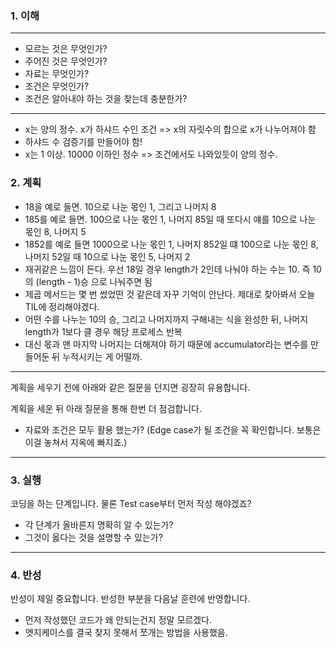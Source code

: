 ### 1. 이해

---
- 모르는 것은 무엇인가?
- 주어진 것은 무엇인가?
- 자료는 무엇인가?
- 조건은 무엇인가?
- 조건은 알아내야 하는 것을 찾는데 충분한가?
---
- x는 양의 정수. x가 하샤드 수인 조건 => x의 자릿수의 합으로 x가 나누어져야 함
- 하샤드 수 검증기를 만들어야 함!
- x는 1 이상. 10000 이하인 정수 => 조건에서도 나와있듯이 양의 정수.

### 2. 계획
- 18을 예로 들면. 10으로 나눈 몫인 1, 그리고 나머지 8
- 185를 예로 들면. 100으로 나눈 몫인 1, 나머지 85일 때 또다시 얘를 10으로 나눈 몫인 8, 나머지 5
- 1852를 예로 들면 1000으로 나눈 몫인 1, 나머지 852일 떄 100으로 나눈 몫인 8, 나머지 52일 때 10으로 나눈 몫인 5, 나머지 2
- 재귀같은 느낌이 든다. 우선 18일 경우 length가 2인데 나눠야 하는 수는 10. 즉 10의 (length - 1)승 으로 나눠주면 됨
- 제곱 메서드는 몇 번 썼었떤 것 같은데 자꾸 기억이 안난다. 제대로 찾아봐서 오늘 TIL에 정리해야겠다.
- 어떤 수를 나누는 10의 승, 그리고 나머지까지 구해내는 식을 완성한 뒤, 나머지 length가 1보다 클 경우 해당 프로세스 반복
- 대신 몫과 맨 마지막 나머지는 더해져야 하기 때문에 accumulator라는 변수를 만들어둔 뒤 누적시키는 게 어떨까.

---
계획을 세우기 전에 아래와 같은 질문을 던지면 굉장히 유용합니다.

계획을 세운 뒤 아래 질문을 통해 한번 더 점검합니다.

- 자료와 조건은 모두 활용 했는가? (Edge case가 될 조건을 꼭 확인합니다. 보통은 이걸 놓쳐서 지옥에 빠지죠.)
---

### 3. 실행

코딩을 하는 단계입니다. 물론 Test case부터 먼저 작성 해야겠죠?

- 각 단계가 올바른지 명확히 알 수 있는가?
- 그것이 옳다는 것을 설명할 수 있는가?

---

### 4. 반성

반성이 제일 중요합니다. 반성한 부분을 다음날 훈련에 반영합니다.
- 먼저 작성했던 코드가 왜 안되는건지 정말 모르겠다.
- 엣지케이스를 결국 찾지 못해서 쪼개는 방법을 사용했음.
